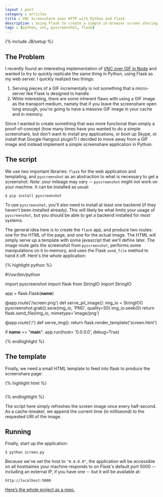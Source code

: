 ```yaml
---
layout : post
category : articles
title : VNC Screenshare over HTTP with Python and Flask
description : Using Flask to create a simple in-browser screen sharing app.
tags : [python, vnc, pyscreenshot, flask]
---
```

{% include JB/setup %}

## The Problem
I recently found an interesting implementation of [VNC over GIF in
Node](https://github.com/sidorares/vnc-over-gif) and wanted to try to quickly
replicate the same thing in Python, using Flask as my web server. I quickly
realized two things:

1. Serving pieces of a GIF incrementally is not something that a micro-server
like Flask is designed to handle
2. While interesting, there are some inherent flaws with using a GIF image as
the transport medium, namely that if you leave the screenshare open long
enough, you're going to have a massive GIF image in your cache and in memory.

Since I wanted to create something that was more functional than simply a
proof-of-concept (how many times have you wanted to do a simple screenshare,
but don't want to install any applications, or boot up Skype, or install that
Google Hangout plugin?) I decided to move away from a GIF image and instead
implement a simple screenshare application in Python.

## The script
We use two important libraries: `flask` for the web application and templating,
and `pyscreenshot` as an abstraction to what is necessary to get a screenshot.
*Note*: your mileage may vary -- `pyscreenshot` might not work on your machine.
It can be installed as usual:

    $ pip install pyscreenshot

To use `pyscreenshot`, you'll also need to install at least one backend (if
they haven't been installed already). This will likely be what limits your
usage of `pyscreenshot`, but you should be able to get a backend installed for
most systems.

The general idea here is to create the `flask` app, and produce two routes: one
for the HTML of the page, and one for the actual image. The HTML will simply
serve up a template with some javascript that we'll define later. The image
route gets the screenshot from `pyscreenshot`, performs some manipulations on
it in-memory, and uses the Flask `send_file` method to hand it off. Here's the
whole application:

{% highlight python %}

#!/usr/bin/python

import pyscreenshot
import flask
from StringIO import StringIO

app = flask.Flask(__name__)

@app.route('/screen.png')
def serve_pil_image():
    img_io = StringIO()
    pyscreenshot.grab().save(img_io, 'PNG', quality=50)
    img_io.seek(0)
    return flask.send_file(img_io, mimetype='image/png')

@app.route('/')
def serve_img():
    return flask.render_template('screen.html')

if __name__ == "__main__":
    app.run(host= '0.0.0.0', debug=True)

{% endhighlight %}

## The template
Finally, we need a small HTML template to feed into flask to produce the
screenshare page:

{% highlight html %}

<html>
    <head>
        <script type="text/javascript">
            function reloadpic() {
                document.images["screen"].src = "screen.png?random=" + new Date().getTime();
                setTimeout("reloadpic();", 500);
            }
            onload = reloadpic;
        </script>
    </head>
    <body>
        <img width="100%" id="screen">
    </body>
</html>

{% endhighlight %}

The script here simply refreshes the screen image once every half-second. As a
cache-breaker, we append the current time (in milliseond) to the requested URI
of the image.

## Running
Finally, start up the application:

    $ python screen.py

Because we've set the host to `"0.0.0.0"`, the application will be accessible
on all hostnames your machine responds to on Flask's default port 5000 --
including an external IP, if you have one -- but it will be available at:

    http://localhost:5000

[Here’s the whole project as a repo.](https://github.com/di/screenshare)
